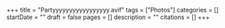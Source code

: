 +++
title = "Partyyyyyyyyyyyyyyyyy.avif"
tags = ["Photos"]
categories = []
startDate = ""
draft = false
pages = []
description = ""
citations = []
+++
